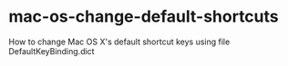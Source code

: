 # mac-os-change-default-shortcuts
How to change Mac OS X's default shortcut keys using file DefaultKeyBinding.dict
